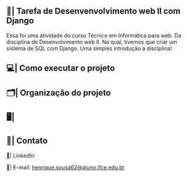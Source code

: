 ## 📑| Tarefa de Desenvenvolvimento web II com Django
 
  Essa foi uma atividade do curso Técnico em Informática para web. Da disciplina de Desenvolvimento web II. Na qual, tivemos que criar um sistema de SQL com Django. Uma simples introdução a disciplina!   
    
## 💻| Como executar o projeto   
 
## 🗂️| Organização do projeto   
 
## 🖥️|   
  
   
## 📧| Contato 
  
  📱| Linkedln: 

  📩| E-mail: henrique.sousa62@aluno.ifce.edu.br





 
